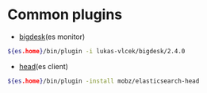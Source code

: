 # Common plugins

* [bigdesk](https://github.com/lukas-vlcek/bigdesk)(es monitor)

```bash
${es.home}/bin/plugin -i lukas-vlcek/bigdesk/2.4.0
```

* [head](https://github.com/mobz/elasticsearch-head)(es client)

```bash
${es.home}/bin/plugin -install mobz/elasticsearch-head
```